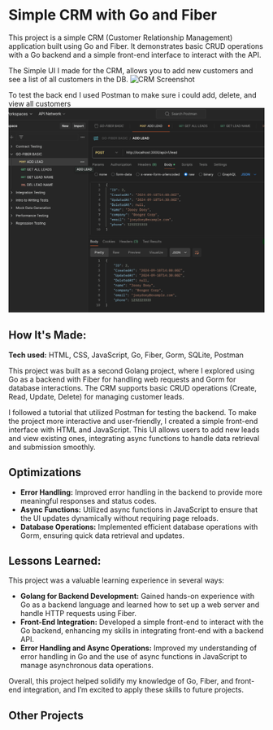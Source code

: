 # Simple CRM with Go and Fiber

This project is a simple CRM (Customer Relationship Management) application built using Go and Fiber. It demonstrates basic CRUD operations with a Go backend and a simple front-end interface to interact with the API.


The Simple UI I made for the CRM, allows you to add new customers and see a list of all customers in the DB.
![CRM Screenshot]()


To test the back end I used Postman to make sure i could add, delete, and view all customers
![Postman Testint](https://github.com/StewedDownSteve/CRM-Golang/blob/main/CRM-Go-Testing-SH.png)

## How It's Made:

**Tech used:** HTML, CSS, JavaScript, Go, Fiber, Gorm, SQLite, Postman

This project was built as a second Golang project, where I explored using Go as a backend with Fiber for handling web requests and Gorm for database interactions. The CRM supports basic CRUD operations (Create, Read, Update, Delete) for managing customer leads. 

I followed a tutorial that utilized Postman for testing the backend. To make the project more interactive and user-friendly, I created a simple front-end interface with HTML and JavaScript. This UI allows users to add new leads and view existing ones, integrating async functions to handle data retrieval and submission smoothly.

## Optimizations
- **Error Handling:** Improved error handling in the backend to provide more meaningful responses and status codes.
- **Async Functions:** Utilized async functions in JavaScript to ensure that the UI updates dynamically without requiring page reloads.
- **Database Operations:** Implemented efficient database operations with Gorm, ensuring quick data retrieval and updates.

## Lessons Learned:

This project was a valuable learning experience in several ways:

- **Golang for Backend Development:** Gained hands-on experience with Go as a backend language and learned how to set up a web server and handle HTTP requests using Fiber.
- **Front-End Integration:** Developed a simple front-end to interact with the Go backend, enhancing my skills in integrating front-end with a backend API.
- **Error Handling and Async Operations:** Improved my understanding of error handling in Go and the use of async functions in JavaScript to manage asynchronous data operations.

Overall, this project helped solidify my knowledge of Go, Fiber, and front-end integration, and I’m excited to apply these skills to future projects.

## Other Projects


